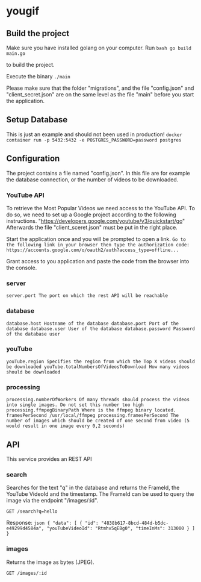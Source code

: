 # yougif

## Build the project

Make sure you have installed golang on your computer. Run
``bash
go build main.go
``

to build the project.

Execute the binary
``
./main
``

Please make sure that the folder "migrations", and the file "config.json" and "client_secret.json" are on the same level as the file "main" before you start the application.


## Setup Database

This is just an example and should not been used in production!
``
docker container run -p 5432:5432 -e POSTGRES_PASSWORD=password postgres
``

## Configuration

The project contains a file named "config.json". In this file are for example the database connection, or the number of videos to be downloaded.

### YouTube API

To retrieve the Most Popular Videos we need access to the YouTube API. To do so, we need to set up a Google project according to the following instructions.
"https://developers.google.com/youtube/v3/quickstart/go" 
Afterwards the file "client_sceret.json" must be put in the right place.

Start the application once and you will be prompted to open a link.
``
Go to the following link in your browser then type the authorization code:
https://accounts.google.com/o/oauth2/auth?access_type=offline...
``

Grant access to you application and paste the code from the browser into the console.

### server

``
server.port The port on which the rest API will be reachable
``

### database

``
database.host Hostname of the database
database.port Port of the database
database.user User of the database
database.password Password of the database user
``

### youTube

``
youTube.region Specifies the region from which the Top X videos should be downloaded
youTube.totalNumbersOfVideosToDownload How many videos should be downloaded
``

### processing

``
processing.numberOfWorkers Of many threads should process the videos into single images. Do not set this number too high
processing.ffmpegBinaryPath Where is the ffmpeg binary located. framesPerSecond /usr/local/ffmpeg
processing.framesPerSecond The number of images which should be created of one second from video (5 would result in one image every 0,2 seconds)
``

## API

This service provides an REST API

### search

Searches for the text "q" in the database and returns the FrameId, the YouTube VideoId and the timestamp. The FrameId can be used to query the image via the endpoint "/images/:id".

``
GET /search?q=hello
``

Response:
``json
{
    "data": [
        {
            "id": "4838b617-8bcd-484d-b5dc-e49299d4584a",
            "youTubeVideoId": "Rtmhv5qEBg0",
            "timeInMs": 313000
        }
    ]
}
``

### images

Returns the image as bytes (JPEG).

``
GET /images/:id
``
